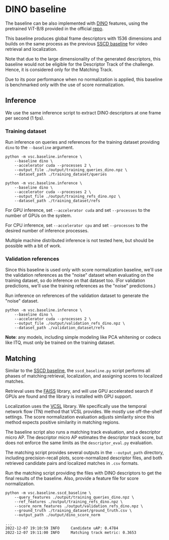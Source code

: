 # DINO baseline
The baseline can be also implemented with [DINO](https://arxiv.org/abs/2104.14294)
features, using the pretrained ViT-B/8 provided in the official [repo](https://github.com/facebookresearch/dino).

This baseline produces global frame descriptors with 1536 dimensions and builds on the same process as the previous
[SSCD baseline](baseline.md) for video retrieval and localization.

Note that due to the large dimensionality of the generated descriptors, this baseline would not be eligible
for the Descriptor Track of the challenge. Hence, it is considered only for the Matching Track.

Due to its poor performance when no normalization is applied, this baseline is benchmarked only with the
use of score normalization.

## Inference

We use the same inference script to extract DINO descriptors at one frame per
second (1 fps).

### Training dataset
Run inference on queries and references for the training dataset providing `dino` to the `--baseline` argument.
```
python -m vsc.baseline.inference \
    --baseline dino \
    --accelerator cuda --processes 2 \
    --output_file ./output/training_queries_dino.npz \
    --dataset_path ./training_dataset/queries
```
```
python -m vsc.baseline.inference \
    --baseline dino \
    --accelerator cuda --processes 2 \
    --output_file ./output/training_refs_dino.npz \
    --dataset_path ./training_dataset/refs
```
For GPU inference, set `--accelerator cuda` and set `--processes` to
the number of GPUs on the system.

For CPU inference, set `--accelerator cpu` and set `--processes` to
the desired number of inference processes.

Multiple machine distributed inference is not tested here,
but should be possible with a bit of work.

### Validation references
Since this baseline is used only with score normalization baseline, we'll use the
validation references as the "noise" dataset when evaluating on the
training dataset, so do inference on that dataset too.
(For validation predictions, we'll use the training references as the
"noise" predictions.)

Run inference on references of the validation dataset to generate the "noise" dataset.
```
python -m vsc.baseline.inference \
    --baseline dino \
    --accelerator cuda --processes 2 \
    --output_file ./output/validation_refs_dino.npz \
    --dataset_path ./validation_dataset/refs
```

**Note**: any models, including simple modeling like PCA whitening
or codecs like ITQ, must only be trained on the training dataset.

## Matching
Similar to the [SSCD baseline](baseline.md), the `sscd_baseline.py` script performs all
phases of matching:retrieval, localization, and assigning scores to localized matches.


Retrieval uses the [FAISS](https://github.com/facebookresearch/faiss)
library, and will use GPU accelerated search if GPUs are found and
the library is installed with GPU support.

Localization uses the [VCSL](https://github.com/alipay/VCSL) library.
We specifically use the temporal network flow (TN) method that VCSL
provides.
We mostly use off-the-shelf settings.
The score normalization evaluation adjusts similarity since this
method expects positive similarity in matching regions.

The baseline script also runs a matching track evaluation, and a descriptor micro AP.
The descriptor micro AP estimates the descriptor track score, but
does not enforce the same limits as the `descriptor_eval.py` evaluation.

The matching script provides several outputs in the `--output_path`
directory, including precision-recall plots,
score-normalized descriptor files, and both retrieved candidate pairs
and localized matches in `.csv` formats.

Run the matching script providing the files with DINO descriptors to get
the final results of the baseline. Also, provide a feature file for score normalization.
```
python -m vsc.baseline.sscd_baseline \
    --query_features ./output/training_queries_dino.npz \
    --ref_features ./output/training_refs_dino.npz \
    --score_norm_features ./output/validation_refs_dino.npz \
    --ground_truth ./training_dataset/ground_truth.csv \
    --output_path ./output/dino_score_norm

...
2022-12-07 19:10:59 INFO     Candidate uAP: 0.4784
2022-12-07 19:11:00 INFO     Matching track metric: 0.3653
```
